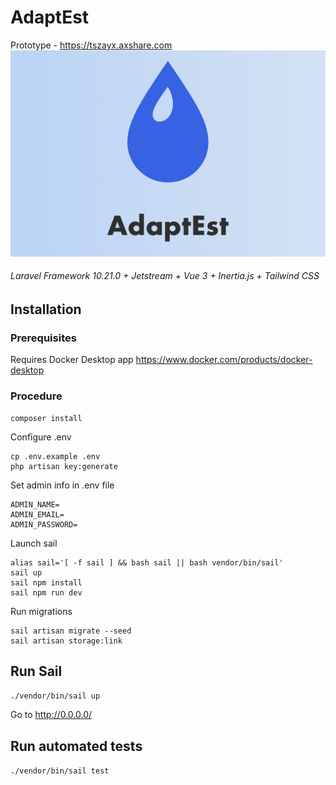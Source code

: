 # AdaptEst
Prototype - https://tszayx.axshare.com
![preview](https://github.com/centre-for-educational-technology/adaptest/raw/master/preview.png)

###### Laravel Framework 10.21.0 + Jetstream + Vue 3 + Inertia.js + Tailwind CSS

## Installation
### Prerequisites
Requires Docker Desktop app
https://www.docker.com/products/docker-desktop
### Procedure
```
composer install
```
Configure .env
```
cp .env.example .env
php artisan key:generate
```
Set admin info in .env file
```
ADMIN_NAME=
ADMIN_EMAIL=
ADMIN_PASSWORD=
```
Launch sail
```
alias sail='[ -f sail ] && bash sail || bash vendor/bin/sail'
sail up
sail npm install
sail npm run dev
```
Run migrations
```
sail artisan migrate --seed
sail artisan storage:link
```

## Run Sail
`./vendor/bin/sail up`

Go to
http://0.0.0.0/

## Run automated tests
`./vendor/bin/sail test`

